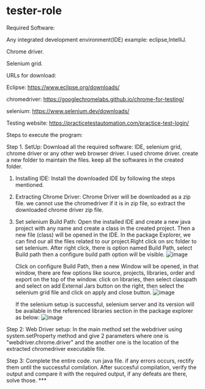 # tester-role

Required Software:

Any integrated development environment(IDE) example: eclipse,IntelliJ.

Chrome driver.

Selenium grid.

URLs for download:

Eclipse: https://www.eclipse.org/downloads/

chromedriver: https://googlechromelabs.github.io/chrome-for-testing/

selenium: https://www.selenium.dev/downloads/

Testing website: https://practicetestautomation.com/practice-test-login/

Steps to execute the program:

Step 1. SetUp:
   Download all the required software: IDE, selenium grid, chrome driver or any other web browser driver. I used chrome driver.
   create a new folder to maintain the files.
   keep all the softwares in the created folder.
   1. Installing IDE:
      Install the downloaded IDE by following the steps mentioned.
   2. Extracting Chrome Driver:
      Chrome Driver will be downloaded as a zip file. we cannot use the chromedriver if it is in zip file, so extract the downloaded chrome driver zip file.
   3. Set selenium Build Path:
      Open the installed IDE and create a new java project with any name and create a class in the created project.
      Then a new file (class) will be opened in the IDE.
      In the package Explorer, we can find our all the files related to our project.Right click on src folder to set selenium.
      After right click, there is option named Build Path, select Build path then a configure build path option will be visible.
      ![image](https://github.com/vasampavan/tester-role/assets/162179032/7707e357-1e06-47dd-8794-1db98fdf7143)

      Click on configure Build Path, then a new Window will be opened, in that window, there are few options like source, projects, libraries, order and export on the top of the window. click on libraries, then select classpath and select on add External Jars button on the right, then select the selenium grid file and click on apply and close button.
      ![image](https://github.com/vasampavan/tester-role/assets/162179032/38c88684-875d-4bb8-83cf-4716b85dadf2)

      If the selenium setup is successful, selenium server and its version will be available in the referenced libraries section in the package explorer as below:
      ![image](https://github.com/vasampavan/tester-role/assets/162179032/2fdc5faa-24b0-4454-ae0e-0a1c5d81ef39)
      
Step 2:
      Web Driver setup:
      In the main method set the webdriver using system.setProperty method and give 2 parameters where one is "webdriver.chrome.driver" and the another one is the location of the extracted chromedriver executable file.

Step 3:
      Complete the entire code.
      run java file.
      if any errors occurs, rectify them until the successful comilation.
      After succesful compilation, verify the output and compare it with the required output, if any defeats are there, solve those.
      ***

